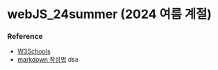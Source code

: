 # webJS_24summer (2024 여름 계절)

### Reference

- [W3Schools](https://www.w3schools.com/)
- [markdown 작성법](https://gist.github.com/ihoneymon/652be052a0727ad59601)
  dsa
